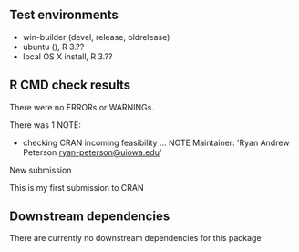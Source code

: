 ## Test environments 
- win-builder (devel, release, oldrelease)
- ubuntu (), R 3.??
- local OS X install, R 3.??

## R CMD check results
There were no ERRORs or WARNINGs. 

There was 1 NOTE:

* checking CRAN incoming feasibility ... NOTE
Maintainer: 'Ryan Andrew Peterson <ryan-peterson@uiowa.edu>'

New submission

This is my first submission to CRAN

## Downstream dependencies
There are currently no downstream dependencies for this package